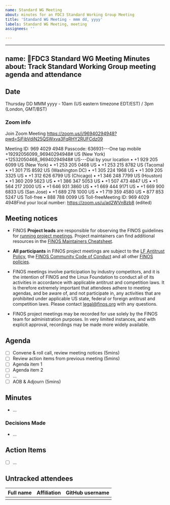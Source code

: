 ```yaml
---
name: Standard WG Meeting
about: minutes for an FDC3 Standard Working Group Meeting
title: 'Standard WG Meeting - mmm dd, yyyy'
labels: Standard WG Meeting, meeting
assignees: ''

---
```


---
name: 🤝FDC3 Standard WG Meeting Minutes
about: Track Standard Working Group meeting agenda and attendance
---

## Date
Thursday DD MMM yyyy - 10am (US eastern timezone EDT/EST) / 3pm (London, GMT/BST)

### Zoom info
Join Zoom Meeting
https://zoom.us/j/96940294948?pwd=SjFibVdiN25QSWxva3FqRHY2RUFCdz09

Meeting ID: 969 4029 4948
Passcode: 636931---One tap mobile
+19292056099,,96940294948# US (New York)
+12532050468,,96940294948# US---Dial by your location
• +1 929 205 6099 US (New York)
• +1 253 205 0468 US
• +1 253 215 8782 US (Tacoma)
• +1 301 715 8592 US (Washington DC)
• +1 305 224 1968 US
• +1 309 205 3325 US
• +1 312 626 6799 US (Chicago)
• +1 346 248 7799 US (Houston)
• +1 360 209 5623 US
• +1 386 347 5053 US
• +1 507 473 4847 US
• +1 564 217 2000 US
• +1 646 931 3860 US
• +1 669 444 9171 US
• +1 669 900 6833 US (San Jose)
• +1 689 278 1000 US
• +1 719 359 4580 US
• 877 853 5247 US Toll-free
• 888 788 0099 US Toll-freeMeeting ID: 969 4029 4948Find your local number: https://zoom.us/u/ad2WVnBzb8 (edited) 

## Meeting notices
- FINOS **Project leads** are responsible for observing the FINOS guidelines for [running project meetings](https://community.finos.org/docs/governance/meeting-procedures/). Project maintainers can find additional resources in the [FINOS Maintainers Cheatsheet](https://community.finos.org/docs/finos-maintainers-cheatsheet).

- **All participants** in FINOS project meetings are subject to the [LF Antitrust Policy](https://www.linuxfoundation.org/antitrust-policy/), the [FINOS Community Code of Conduct](https://community.finos.org/docs/governance/code-of-conduct) and all other [FINOS policies](https://community.finos.org/docs/governance/#policies).

- FINOS meetings involve participation by industry competitors, and it is the intention of FINOS and the Linux Foundation to conduct all of its activities in accordance with applicable antitrust and competition laws. It is therefore extremely important that attendees adhere to meeting agendas, and be aware of, and not participate in, any activities that are prohibited under applicable US state, federal or foreign antitrust and competition laws. Please contact legal@finos.org with any questions.

- FINOS project meetings may be recorded for use solely by the FINOS team for administration purposes. In very limited instances, and with explicit approval, recordings may be made more widely available.

## Agenda
- [ ] Convene & roll call, review meeting notices (5mins)
- [ ] Review action items from previous meeting (5mins)
- [ ] Agenda item 1
- [ ] Agenda item 2
- [ ] ...
- [ ] AOB & Adjourn (5mins)

## Minutes
- ...

### Decisions Made
- ...

## Action Items
- [ ] ...

## Untracked attendees

| Full name | Affiliation | GitHub username |
|-----------|-------------|-----------------|
|           |             |                 |
